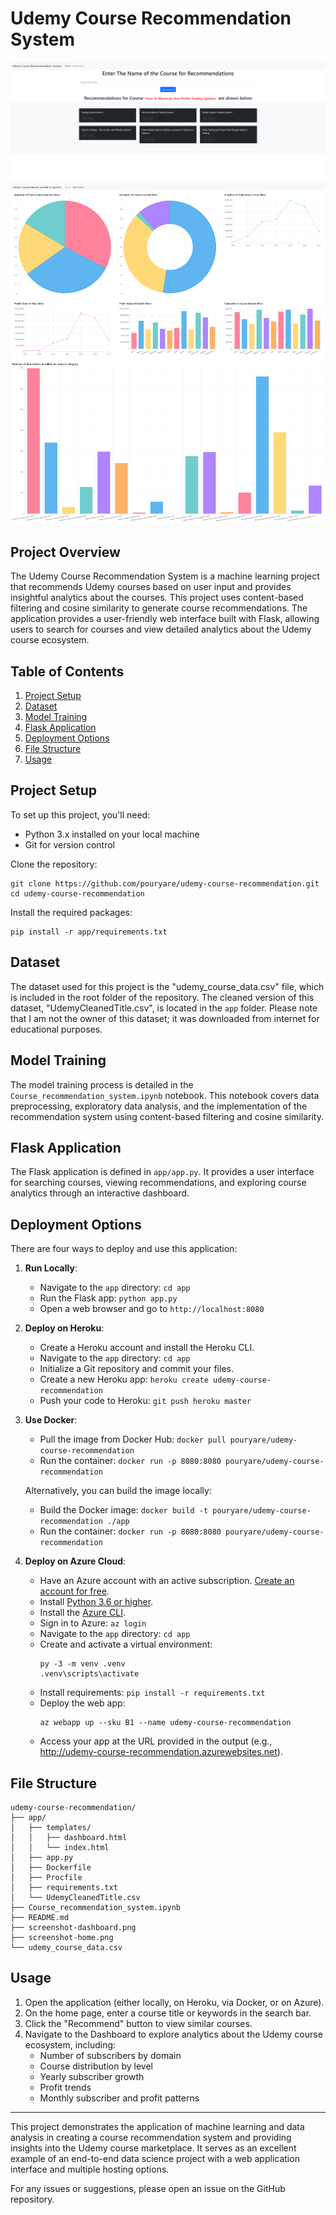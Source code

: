 # Udemy Course Recommendation System

![Home Screenshot](screenshot-home.png)
![Dashboard Screenshot](screenshot-dashboard.png)

## Project Overview

The Udemy Course Recommendation System is a machine learning project that recommends Udemy courses based on user input and provides insightful analytics about the courses. This project uses content-based filtering and cosine similarity to generate course recommendations. The application provides a user-friendly web interface built with Flask, allowing users to search for courses and view detailed analytics about the Udemy course ecosystem.

## Table of Contents

1. [Project Setup](#project-setup)
2. [Dataset](#dataset)
3. [Model Training](#model-training)
4. [Flask Application](#flask-application)
5. [Deployment Options](#deployment-options)
6. [File Structure](#file-structure)
7. [Usage](#usage)

## Project Setup

To set up this project, you'll need:

- Python 3.x installed on your local machine
- Git for version control

Clone the repository:

```
git clone https://github.com/pouryare/udemy-course-recommendation.git
cd udemy-course-recommendation
```

Install the required packages:

```
pip install -r app/requirements.txt
```

## Dataset

The dataset used for this project is the "udemy_course_data.csv" file, which is included in the root folder of the repository. The cleaned version of this dataset, "UdemyCleanedTitle.csv", is located in the `app` folder. Please note that I am not the owner of this dataset; it was downloaded from internet for educational purposes.

## Model Training

The model training process is detailed in the `Course_recommendation_system.ipynb` notebook. This notebook covers data preprocessing, exploratory data analysis, and the implementation of the recommendation system using content-based filtering and cosine similarity.

## Flask Application

The Flask application is defined in `app/app.py`. It provides a user interface for searching courses, viewing recommendations, and exploring course analytics through an interactive dashboard.

## Deployment Options

There are four ways to deploy and use this application:

1. **Run Locally**:
   - Navigate to the `app` directory: `cd app`
   - Run the Flask app: `python app.py`
   - Open a web browser and go to `http://localhost:8080`

2. **Deploy on Heroku**:
   - Create a Heroku account and install the Heroku CLI.
   - Navigate to the `app` directory: `cd app`
   - Initialize a Git repository and commit your files.
   - Create a new Heroku app: `heroku create udemy-course-recommendation`
   - Push your code to Heroku: `git push heroku master`

3. **Use Docker**:
   - Pull the image from Docker Hub: `docker pull pouryare/udemy-course-recommendation`
   - Run the container: `docker run -p 8080:8080 pouryare/udemy-course-recommendation`

   Alternatively, you can build the image locally:
   - Build the Docker image: `docker build -t pouryare/udemy-course-recommendation ./app`
   - Run the container: `docker run -p 8080:8080 pouryare/udemy-course-recommendation`

4. **Deploy on Azure Cloud**:
   - Have an Azure account with an active subscription. [Create an account for free](https://azure.microsoft.com/free/?ref=microsoft.com&utm_source=microsoft.com&utm_medium=docs&utm_campaign=visualstudio).
   - Install [Python 3.6 or higher](https://www.python.org/downloads/).
   - Install the [Azure CLI](https://docs.microsoft.com/en-us/cli/azure/install-azure-cli).
   - Sign in to Azure: `az login`
   - Navigate to the `app` directory: `cd app`
   - Create and activate a virtual environment:
     ```
     py -3 -m venv .venv
     .venv\scripts\activate
     ```
   - Install requirements: `pip install -r requirements.txt`
   - Deploy the web app:
     ```
     az webapp up --sku B1 --name udemy-course-recommendation
     ```
   - Access your app at the URL provided in the output (e.g., http://udemy-course-recommendation.azurewebsites.net).

## File Structure

```
udemy-course-recommendation/
├── app/
│   ├── templates/
│   │   ├── dashboard.html
│   │   └── index.html
│   ├── app.py
│   ├── Dockerfile
│   ├── Procfile
│   ├── requirements.txt
│   └── UdemyCleanedTitle.csv
├── Course_recommendation_system.ipynb
├── README.md
├── screenshot-dashboard.png
├── screenshot-home.png
└── udemy_course_data.csv
```

## Usage

1. Open the application (either locally, on Heroku, via Docker, or on Azure).
2. On the home page, enter a course title or keywords in the search bar.
3. Click the "Recommend" button to view similar courses.
4. Navigate to the Dashboard to explore analytics about the Udemy course ecosystem, including:
   - Number of subscribers by domain
   - Course distribution by level
   - Yearly subscriber growth
   - Profit trends
   - Monthly subscriber and profit patterns

---

This project demonstrates the application of machine learning and data analysis in creating a course recommendation system and providing insights into the Udemy course marketplace. It serves as an excellent example of an end-to-end data science project with a web application interface and multiple hosting options.

For any issues or suggestions, please open an issue on the GitHub repository.
